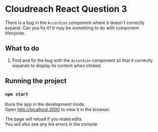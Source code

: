 # Cloudreach React Question 3

There is a bug in the `Accordion` component where it doesn't correctly expand. Can you fix it? It may be something
to do with component lifecycles.

## What to do

1. Find and fix the bug with the `Accordion` component so that it correctly expands to display its content when clicked.

## Running the project

### `npm start`

Runs the app in the development mode.<br>
Open [http://localhost:3000](http://localhost:3000) to view it in the browser.

The page will reload if you make edits.<br>
You will also see any lint errors in the console.
